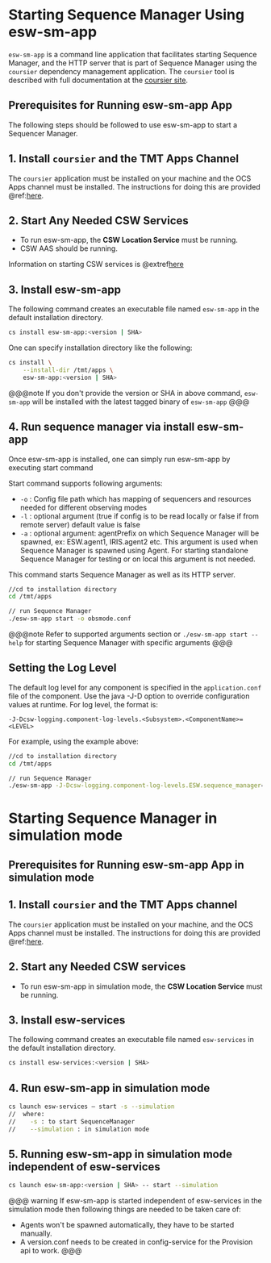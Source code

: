 # Starting Sequence Manager Using esw-sm-app

`esw-sm-app` is a command line application that facilitates starting Sequence Manager, and the HTTP server that is part of Sequence Manager using the `coursier` dependency management
application. The `coursier` tool is described with full documentation
at the [coursier site](https://get-coursier.io).

## Prerequisites for Running esw-sm-app App

The following steps should be followed to use esw-sm-app to start a Sequencer Manager.

## 1. Install `coursier` and the TMT Apps Channel

The `coursier` application must be installed on your machine and the OCS Apps channel must be installed.
The instructions for doing this are provided @ref:[here](getting-apps.md).

## 2. Start Any Needed CSW Services

* To run esw-sm-app, the **CSW Location Service** must be running.
*  CSW AAS should be running.

Information on starting CSW services is @extref[here](csw:commons/apps)

## 3. Install esw-sm-app

The following command creates an executable file named `esw-sm-app` in the default installation directory.

```bash
cs install esw-sm-app:<version | SHA>
```

One can specify installation directory like the following:

```bash
cs install \
    --install-dir /tmt/apps \
    esw-sm-app:<version | SHA>
```
@@@note
If you don't provide the version or SHA in above command, `esw-sm-app` will be installed with the latest tagged binary of `esw-sm-app`
@@@

## 4. Run sequence manager via install esw-sm-app

Once esw-sm-app is installed, one can simply run esw-sm-app by executing start command

Start command supports following arguments:

- `-o` : Config file path which has mapping of sequencers and resources needed for different observing modes
- `-l` : optional argument (true if config is to be read locally or false if from remote server) default value is false
- `-a` : optional argument: agentPrefix on which Sequence Manager will be spawned, ex: ESW.agent1, IRIS.agent2 etc.
          This argument is used when Sequence Manager is spawned using Agent. For starting standalone Sequence Manager for testing or on local
          this argument is not needed.

This command starts Sequence Manager as well as its HTTP server.

```bash
//cd to installation directory
cd /tmt/apps

// run Sequence Manager
./esw-sm-app start -o obsmode.conf
```

@@@note
Refer to supported arguments section or `./esw-sm-app start --help` for starting Sequence Manager with specific arguments
@@@

## Setting the Log Level

The default log level for any component is specified in the `application.conf` file of the component.
Use the java -J-D option to override configuration values at runtime.  For log level, the format is:

```
-J-Dcsw-logging.component-log-levels.<Subsystem>.<ComponentName>=<LEVEL>
```

For example, using the example above:

```bash
//cd to installation directory
cd /tmt/apps

// run Sequence Manager
./esw-sm-app -J-Dcsw-logging.component-log-levels.ESW.sequence_manager=TRACE start -o obsmode.conf
```

# Starting Sequence Manager in simulation mode

## Prerequisites for Running esw-sm-app App in simulation mode

## 1. Install `coursier` and the TMT Apps channel

The `coursier` application must be installed on your machine, and the OCS Apps channel must be installed.
The instructions for doing this are provided @ref:[here](getting-apps.md).

## 2. Start any Needed CSW services

* To run esw-sm-app in simulation mode, the **CSW Location Service** must be running.

## 3. Install esw-services

The following command creates an executable file named `esw-services` in the default installation directory.

```bash
cs install esw-services:<version | SHA>
```

## 4. Run esw-sm-app in simulation mode

```bash
cs launch esw-services – start -s --simulation
//  where:
//    -s : to start SequenceManager
//    --simulation : in simulation mode
```
    
## 5. Running esw-sm-app in simulation mode independent of esw-services

```bash
cs launch esw-sm-app:<version | SHA> -- start --simulation
```   

@@@ warning
If esw-sm-app is started independent of esw-services in the simulation mode then following things are needed to be taken care of:
* Agents won't be spawned automatically, they have to be started manually.
* A version.conf needs to be created in config-service for the Provision api to work. 
@@@


